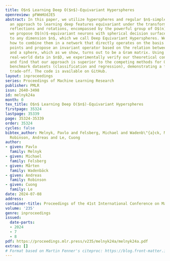 ```yaml
---
title: O$n$ Learning Deep O($n$)-Equivariant Hyperspheres
openreview: pFWmHUdJE5
abstract: In this paper, we utilize hyperspheres and regular $n$-simplexes and propose
  an approach to learning deep features equivariant under the transformations of $n$D
  reflections and rotations, encompassed by the powerful group of O$(n)$. Namely,
  we propose O$(n)$-equivariant neurons with spherical decision surfaces that generalize
  to any dimension $n$, which we call Deep Equivariant Hyperspheres. We demonstrate
  how to combine them in a network that directly operates on the basis of the input
  points and propose an invariant operator based on the relation between two points
  and a sphere, which as we show, turns out to be a Gram matrix. Using synthetic and
  real-world data in $n$D, we experimentally verify our theoretical contributions
  and find that our approach is superior to the competing methods for O$(n)$-equivariant
  benchmark datasets (classification and regression), demonstrating a favorable speed/performance
  trade-off. The code is available on GitHub.
layout: inproceedings
series: Proceedings of Machine Learning Research
publisher: PMLR
issn: 2640-3498
id: melnyk24a
month: 0
tex_title: O$n$ Learning Deep O($n$)-Equivariant Hyperspheres
firstpage: 35324
lastpage: 35339
page: 35324-35339
order: 35324
cycles: false
bibtex_author: Melnyk, Pavlo and Felsberg, Michael and Wadenb\"{a}ck, M{\aa}rten and
  Robinson, Andreas and Le, Cuong
author:
- given: Pavlo
  family: Melnyk
- given: Michael
  family: Felsberg
- given: Mårten
  family: Wadenbäck
- given: Andreas
  family: Robinson
- given: Cuong
  family: Le
date: 2024-07-08
address:
container-title: Proceedings of the 41st International Conference on Machine Learning
volume: '235'
genre: inproceedings
issued:
  date-parts:
  - 2024
  - 7
  - 8
pdf: https://proceedings.mlr.press/v235/melnyk24a/melnyk24a.pdf
extras: []
# Format based on Martin Fenner's citeproc: https://blog.front-matter.io/posts/citeproc-yaml-for-bibliographies/
---
```

